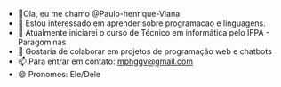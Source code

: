 - 👋Ola, eu me chamo @Paulo-henrique-Viana
- 👀 Estou interessado em aprender sobre programacao e linguagens.
- 🌱 Atualmente iniciarei o curso de Técnico em informática pelo IFPA - Paragominas
- 💞️ Gostaria de colaborar em projetos de programação web e chatbots
- 📫 Para entrar em contato: mphggv@gmail.com
- 😄 Pronomes: Ele/Dele 

<!---
Paulo-henrique-Viana/Paulo-henrique-Viana is a ✨ special ✨ repository because its `README.md` (this file) appears on your GitHub profile.
You can click the Preview link to take a look at your changes.
--->
